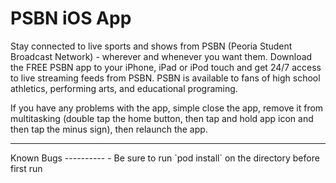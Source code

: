 PSBN iOS App
============
Stay connected to live sports and shows from PSBN (Peoria Student Broadcast Network) - wherever and whenever you want them. Download the FREE PSBN app to your iPhone, iPad or iPod touch and get 24/7 access to live streaming feeds from PSBN. PSBN is available to fans of high school athletics, performing arts, and educational programing.

If you have any problems with the app, simple close the app, remove it from multitasking (double tap the home button, then tap and hold app icon and then tap the minus sign), then relaunch the app.
<hr />
Known Bugs
----------
- Be sure to run `pod install` on the directory before first run
